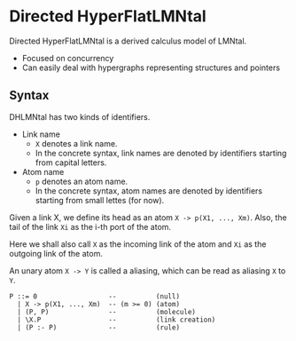 # Directed HyperFlatLMNtal

Directed HyperFlatLMNtal is a derived calculus model of LMNtal.

- Focused on concurrency
- Can easily deal with hypergraphs representing structures and pointers

## Syntax
DHLMNtal has two kinds of identifiers.

- Link name
  - `X` denotes a link name.
  - In the concrete syntax, link names are denoted by identifiers starting from capital letters.
- Atom name
  - `p` denotes an atom name.
  - In the concrete syntax, atom names are denoted by identifiers starting from small lettes (for now).

Given a link X, we define its head as an atom `X -> p(X1, ..., Xm)`.
Also, the tail of the link `Xi` as the i-th port of the atom.

Here we shall also call `X` as the incoming link of the atom and `Xi` as the outgoing link of the atom.

An unary atom `X -> Y` is called a aliasing, which can be read as aliasing `X` to `Y`.

```
P ::= 0                  --          (null)
  | X -> p(X1, ..., Xm)  -- (m >= 0) (atom)
  | (P, P)               --          (molecule)
  | \X.P                 --          (link creation)
  | (P :- P)             --          (rule)
```
